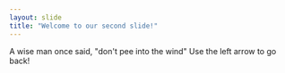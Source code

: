 ```yaml
---
layout: slide
title: "Welcome to our second slide!"
---
```

A wise man once said, "don't pee into the wind" 
Use the left arrow to go back!
